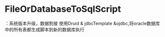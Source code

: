 # FileOrDatabaseToSqlScript
：系统版本升级，数据割接
使用Druid & jdbcTemplate &ojdbc,将oracle数据库中的所有表都生成脚本到新的数据库执行
